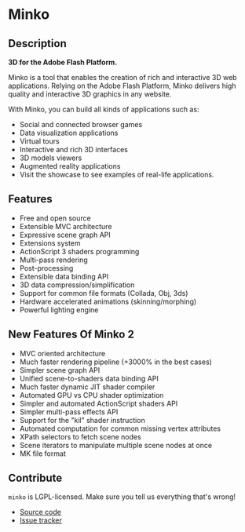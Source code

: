 Minko
=====


Description
-----------

**3D for the Adobe Flash Platform.**

Minko is a tool that enables the creation of rich and interactive 3D web applications. Relying on the Adobe Flash Platform, Minko delivers high quality and interactive 3D graphics in any website.

With Minko, you can build all kinds of applications such as:

* Social and connected browser games
* Data visualization applications
* Virtual tours
* Interactive and rich 3D interfaces
* 3D models viewers
* Augmented reality applications
* Visit the showcase to see examples of real-life applications.


Features
--------

* Free and open source
* Extensible MVC architecture
* Expressive scene graph API
* Extensions system
* ActionScript 3 shaders programming
* Multi-pass rendering
* Post-processing
* Extensible data binding API
* 3D data compression/simplification
* Support for common file formats (Collada, Obj, 3ds)
* Hardware accelerated animations (skinning/morphing)
* Powerful lighting engine


New Features Of Minko 2
-----------------------

* MVC oriented architecture
* Much faster rendering pipeline (+3000% in the best cases)
* Simpler scene graph API
* Unified scene-to-shaders data binding API
* Much faster dynamic JIT shader compiler
* Automated GPU vs CPU shader optimization
* Simpler and automated ActionScript shaders API
* Simpler multi-pass effects API
* Support for the "kil" shader instruction
* Automated computation for common missing vertex attributes
* XPath selectors to fetch scene nodes
* Scene iterators to manipulate multiple scene nodes at once
* MK file format 


Contribute
----------

`minko` is LGPL-licensed.  Make sure you tell us everything that's wrong!

* [Source code](https://github.com/aerys/minko)
* [Issue tracker](https://github.com/aerys/minko/issues)
